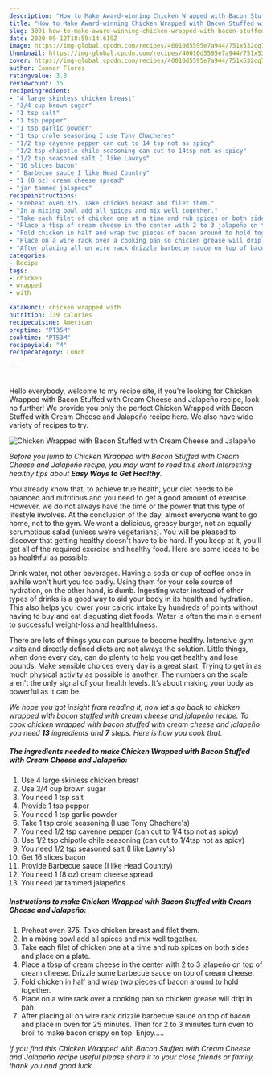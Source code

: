 ```yaml
---
description: "How to Make Award-winning Chicken Wrapped with Bacon Stuffed with Cream Cheese and Jalapeño"
title: "How to Make Award-winning Chicken Wrapped with Bacon Stuffed with Cream Cheese and Jalapeño"
slug: 3091-how-to-make-award-winning-chicken-wrapped-with-bacon-stuffed-with-cream-cheese-and-jalapeno
date: 2020-09-12T18:59:14.619Z
image: https://img-global.cpcdn.com/recipes/40010d5595e7a944/751x532cq70/chicken-wrapped-with-bacon-stuffed-with-cream-cheese-and-jalapeno-recipe-main-photo.jpg
thumbnail: https://img-global.cpcdn.com/recipes/40010d5595e7a944/751x532cq70/chicken-wrapped-with-bacon-stuffed-with-cream-cheese-and-jalapeno-recipe-main-photo.jpg
cover: https://img-global.cpcdn.com/recipes/40010d5595e7a944/751x532cq70/chicken-wrapped-with-bacon-stuffed-with-cream-cheese-and-jalapeno-recipe-main-photo.jpg
author: Connor Flores
ratingvalue: 3.3
reviewcount: 15
recipeingredient:
- "4 large skinless chicken breast"
- "3/4 cup brown sugar"
- "1 tsp salt"
- "1 tsp pepper"
- "1 tsp garlic powder"
- "1 tsp crole seasoning I use Tony Chacheres"
- "1/2 tsp cayenne pepper can cut to 14 tsp not as spicy"
- "1/2 tsp chipotle chile seasoning can cut to 14tsp not as spicy"
- "1/2 tsp seasoned salt I like Lawrys"
- "16 slices bacon"
- " Barbecue sauce I like Head Country"
- "1 (8 oz) cream cheese spread"
- "jar tammed jalapeos"
recipeinstructions:
- "Preheat oven 375. Take chicken breast and filet them."
- "In a mixing bowl add all spices and mix well together."
- "Take each filet of chicken one at a time and rub spices on both sides and place on a plate."
- "Place a tbsp of cream cheese in the center with 2 to 3 jalapeño on top of cream cheese. Drizzle some barbecue sauce on top of cream cheese."
- "Fold chicken in half and wrap two pieces of bacon around to hold together."
- "Place on a wire rack over a cooking pan so chicken grease will drip in pan."
- "After placing all on wire rack drizzle barbecue sauce on top of bacon and place in oven for 25 minutes. Then for 2 to 3 minutes turn oven to broil to make bacon crispy on top. Enjoy....."
categories:
- Recipe
tags:
- chicken
- wrapped
- with

katakunci: chicken wrapped with 
nutrition: 139 calories
recipecuisine: American
preptime: "PT35M"
cooktime: "PT53M"
recipeyield: "4"
recipecategory: Lunch

---
```

<br>
Hello everybody, welcome to my recipe site, if you're looking for Chicken Wrapped with Bacon Stuffed with Cream Cheese and Jalapeño recipe, look no further! We provide you only the perfect Chicken Wrapped with Bacon Stuffed with Cream Cheese and Jalapeño recipe here. We also have wide variety of recipes to try.
<br>


![Chicken Wrapped with Bacon Stuffed with Cream Cheese and Jalapeño](https://img-global.cpcdn.com/recipes/40010d5595e7a944/751x532cq70/chicken-wrapped-with-bacon-stuffed-with-cream-cheese-and-jalapeno-recipe-main-photo.jpg)

<i>Before you jump to Chicken Wrapped with Bacon Stuffed with Cream Cheese and Jalapeño recipe, you may want to read this short interesting healthy tips about <strong>Easy Ways to Get Healthy</strong>.</i>

You already know that, to achieve true health, your diet needs to be balanced and nutritious and you need to get a good amount of exercise. However, we do not always have the time or the power that this type of lifestyle involves. At the conclusion of the day, almost everyone want to go home, not to the gym. We want a delicious, greasy burger, not an equally scrumptious salad (unless we’re vegetarians). You will be pleased to discover that getting healthy doesn't have to be hard. If you keep at it, you'll get all of the required exercise and healthy food. Here are some ideas to be as healthful as possible.

Drink water, not other beverages. Having a soda or cup of coffee once in awhile won't hurt you too badly. Using them for your sole source of hydration, on the other hand, is dumb. Ingesting water instead of other types of drinks is a good way to aid your body in its health and hydration. This also helps you lower your caloric intake by hundreds of points without having to buy and eat disgusting diet foods. Water is often the main element to successful weight-loss and healthfulness.

There are lots of things you can pursue to become healthy. Intensive gym visits and directly defined diets are not always the solution. Little things, when done every day, can do plenty to help you get healthy and lose pounds. Make sensible choices every day is a great start. Trying to get in as much physical activity as possible is another. The numbers on the scale aren't the only signal of your health levels. It’s about making your body as powerful as it can be. 


<i>We hope you got insight from reading it, now let's go back to chicken wrapped with bacon stuffed with cream cheese and jalapeño recipe. To cook chicken wrapped with bacon stuffed with cream cheese and jalapeño you need <strong>13</strong> ingredients and <strong>7</strong> steps. Here is how you cook that.
</i>

##### The ingredients needed to make Chicken Wrapped with Bacon Stuffed with Cream Cheese and Jalapeño:

1. Use 4 large skinless chicken breast
1. Use 3/4 cup brown sugar
1. You need 1 tsp salt
1. Provide 1 tsp pepper
1. You need 1 tsp garlic powder
1. Take 1 tsp crole seasoning (I use Tony Chachere&#39;s)
1. You need 1/2 tsp cayenne pepper (can cut to 1/4 tsp not as spicy)
1. Use 1/2 tsp chipotle chile seasoning (can cut to 1/4tsp not as spicy)
1. You need 1/2 tsp seasoned salt (I like Lawry&#39;s)
1. Get 16 slices bacon
1. Provide  Barbecue sauce (I like Head Country)
1. You need 1 (8 oz) cream cheese spread
1. You need jar tammed jalapeños


##### Instructions to make Chicken Wrapped with Bacon Stuffed with Cream Cheese and Jalapeño:

1. Preheat oven 375. Take chicken breast and filet them.
1. In a mixing bowl add all spices and mix well together.
1. Take each filet of chicken one at a time and rub spices on both sides and place on a plate.
1. Place a tbsp of cream cheese in the center with 2 to 3 jalapeño on top of cream cheese. Drizzle some barbecue sauce on top of cream cheese.
1. Fold chicken in half and wrap two pieces of bacon around to hold together.
1. Place on a wire rack over a cooking pan so chicken grease will drip in pan.
1. After placing all on wire rack drizzle barbecue sauce on top of bacon and place in oven for 25 minutes. Then for 2 to 3 minutes turn oven to broil to make bacon crispy on top. Enjoy.....


<i>If you find this Chicken Wrapped with Bacon Stuffed with Cream Cheese and Jalapeño recipe useful please share it to your close friends or family, thank you and good luck.</i>
